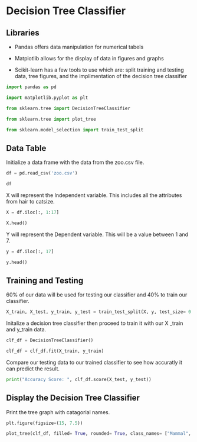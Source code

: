 # Decision Tree Classifier

## Libraries
- Pandas offers data manipulation for numerical tabels
- Matplotlib allows for the display of data in figures and graphs
- Scikit-learn has a few tools to use which are: split training and testing data, tree figures, and the implimentation of the decision tree classifier


```python
import pandas as pd 
import matplotlib.pyplot as plt 
from sklearn.tree import DecisionTreeClassifier 
from sklearn.tree import plot_tree  
from sklearn.model_selection import train_test_split 
```

## Data Table
Initialize a data frame with the data from the zoo.csv file.


```python
df = pd.read_csv('zoo.csv')
df
```

X will represent the Independent variable. This includes all the attributes from hair to catsize. 


```python
X = df.iloc[:, 1:17]
X.head()
```

Y will represent the Dependent variable. This will be a value between 1 and 7.


```python
y = df.iloc[:, 17]
y.head()
```

## Training and Testing
60% of our data will be used for testing our classifier and 40% to train our classifier.


```python
X_train, X_test, y_train, y_test = train_test_split(X, y, test_size= 0.6)
```

Initalize a decision tree classifier then proceed to train it with our X _train and y_train data.


```python
clf_df = DecisionTreeClassifier()
clf_df = clf_df.fit(X_train, y_train)
```

Compare our testing data to our trained classifier to see how accuratly it can predict the result.


```python
print("Accuracy Score: ", clf_df.score(X_test, y_test))
```

## Display the Decision Tree Classifier

Print the tree graph with catagorial names.


```python
plt.figure(figsize=(15, 7.5))
plot_tree(clf_df, filled= True, rounded= True, class_names= ["Mammal", "Bird", "Reptile", "Fish", "Amphibian", "Bug", "Invertebrate"], feature_names= X.columns );
```

